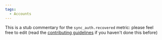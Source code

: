 ```yaml
---
tags:
  - Accounts
---
```


This is a stub commentary for the `sync_auth.recovered` metric: please feel free to edit (read the
[contributing guidelines](https://github.com/mozilla/glean-annotations/blob/main/CONTRIBUTING.md)
if you haven't done this before)
